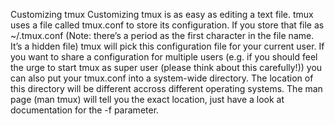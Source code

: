 Customizing tmux
Customizing tmux is as easy as editing a text file. tmux uses a file called tmux.conf to store its configuration. If you store that file as ~/.tmux.conf (Note: there’s a period as the first character in the file name. It’s a hidden file) tmux will pick this configuration file for your current user. If you want to share a configuration for multiple users (e.g. if you should feel the urge to start tmux as super user (please think about this carefully!)) you can also put your tmux.conf into a system-wide directory. The location of this directory will be different accross different operating systems. The man page (man tmux) will tell you the exact location, just have a look at documentation for the -f parameter.
